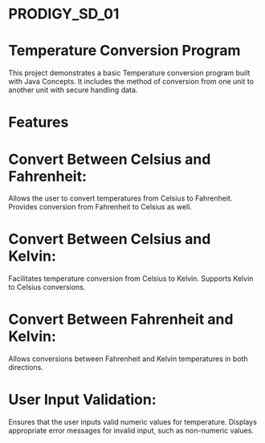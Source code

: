 # PRODIGY_SD_01
# Temperature Conversion Program
 This project demonstrates a basic Temperature conversion program built with Java Concepts. It includes the method of conversion from one unit to another unit with secure handling data.
# Features
# Convert Between Celsius and Fahrenheit:
Allows the user to convert temperatures from Celsius to Fahrenheit.
Provides conversion from Fahrenheit to Celsius as well.
# Convert Between Celsius and Kelvin:
Facilitates temperature conversion from Celsius to Kelvin.
Supports Kelvin to Celsius conversions.
# Convert Between Fahrenheit and Kelvin:
Allows conversions between Fahrenheit and Kelvin temperatures in both directions.
# User Input Validation:
Ensures that the user inputs valid numeric values for temperature.
Displays appropriate error messages for invalid input, such as non-numeric values.
